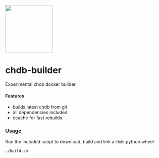 <img src="https://github.com/chdb-io/chdb/raw/main/docs/_static/snake-chdb.png" width=150>

# chdb-builder
Experimental chdb docker builder

#### Features
- builds latest chdb from git
- all dependencies included
- ccache for fast rebuilds

### Usage
Run the included script to download, build and link a `chdb` python wheel

```
./build.sh
```

